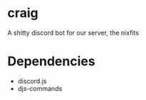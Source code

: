 # craig
A shitty discord bot for our server, the nixfits

# Dependencies
- discord.js
- djs-commands
